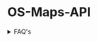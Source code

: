 # OS-Maps-API

<details>
<summary>FAQ's</summary>
<br>
A list of technical FAQ's regarding OMM Topography
</details>
